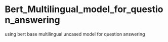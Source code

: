 # Bert_Multilingual_model_for_question_answering
using bert base multilingual uncased model for question answering
